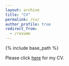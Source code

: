 ```yaml
---
layout: archive
title: "CV"
permalink: /cv/
author_profile: true
redirect_from:
  - /resume
---
```


{% include base_path %}

Please click <a href="http://jenna-anders.github.io/files/Anders_CV_2024.pdf" target="_blank">here</a> for my CV.